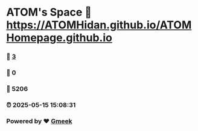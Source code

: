# ATOM's Space :link: https://ATOMHidan.github.io/ATOMHomepage.github.io 
### :page_facing_up: [3](https://ATOMHidan.github.io/ATOMHomepage.github.io/tag.html) 
### :speech_balloon: 0 
### :hibiscus: 5206 
### :alarm_clock: 2025-05-15 15:08:31 
### Powered by :heart: [Gmeek](https://github.com/Meekdai/Gmeek)
